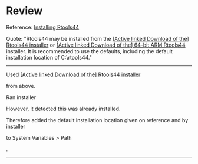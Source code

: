 # Review



Reference: [Installing Rtools44](https://cran.r-project.org/bin/windows/Rtools/rtools44/rtools.html)

Quote: "Rtools44 may be installed from the [[Active linked Download of the] Rtools44 installer](https://cran.r-project.org/bin/windows/Rtools/rtools44/files/rtools44-6104-6039.exe) or [[Active linked Download of the] 64-bit ARM Rtools44](https://cran.r-project.org/bin/windows/Rtools/rtools44/files/rtools44-aarch64-6104-6039.exe) installer. It is recommended to use the defaults, including the default installation location of C:\rtools44."

____

Used [[Active linked Download of the] Rtools44 installer](https://cran.r-project.org/bin/windows/Rtools/rtools44/files/rtools44-6104-6039.exe) 

from above.

Ran installer

However, it detected this was already installed.

Therefore added the default installation location given on reference and by installer

to System Variables > Path

.

____

